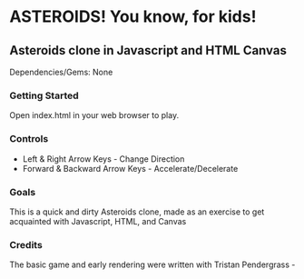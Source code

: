 ASTEROIDS! You know, for kids!
===

Asteroids clone in Javascript and HTML Canvas
---

Dependencies/Gems:
None

### Getting Started

Open index.html in your web browser to play.

### Controls

*  Left & Right Arrow Keys - Change Direction
*  Forward & Backward Arrow Keys - Accelerate/Decelerate

### Goals

This is a quick and dirty Asteroids clone, made as an exercise to get acquainted with Javascript, HTML, and Canvas

### Credits

The basic game and early rendering were written with Tristan Pendergrass -

